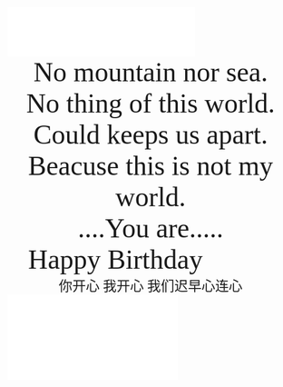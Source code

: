 
<iframe frameborder="no" border="0" marginwidth="0" marginheight="0" width=330 height=86 src="//music.163.com/outchain/player?type=2&id=1919512240&auto=1&height=66"></iframe>
    
    
<center><font face="Times New Roman" size=10>No mountain nor sea.</font></center>
    
<center><font face="Times New Roman" size=10>No thing of this world.</font></center>
    
<center><font face="Times New Roman" size=10>Could keeps us apart.</font></center>
    
<center><font face="Times New Roman" size=10>Beacuse this is not my world.</font></center>
    
<center><font face="Times New Roman" size=13>....You are.....</font></center>
    
<center><font face="Times New Roman" size=10>Happy Birthday 🎊🎊🎊 </font></center>    
    
      
    
    
<center><font face="微软雅黑" size=5>你开心 我开心 我们迟早心连心</font></center>    

    
        
<iframe src="//player.bilibili.com/player.html?aid=298356543&bvid=BV1qF411M7wY&cid=578056560&page=1" scrolling="no" border="0" frameborder="no" framespacing="0" allowfullscreen="true"> </iframe>
    
